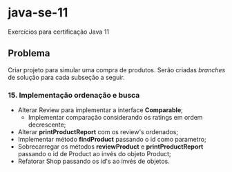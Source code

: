 # java-se-11

Exercícios para certificação Java 11

## Problema

Criar projeto para simular uma compra de produtos. Serão criadas *branches* de solução para cada subseção a seguir.

### 15. Implementação ordenação e busca

- Alterar Review para implementar a interface **Comparable**;
  - Implementar comparação considerando os ratings em ordem decrescente;
- Alterar **printProductReport** com os review's ordenados;
- Implementar método **findProduct** passando o id como parametro;
- Sobrecarregar os métodos **reviewProduct** e **printProductReport** passando o id de Product ao invés do objeto Product;
- Refatorar Shop passando os id's ao invés de objetos.
